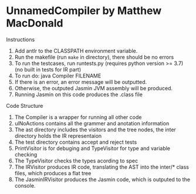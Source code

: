 # UnnamedCompiler by Matthew MacDonald

Instructions
1) Add antlr to the CLASSPATH environment variable.
2) Run the makefile (run `make` in directory), there should be no errors
3) To run the testcases, run runtests.py (requires python version >= 3.7) (no built in tests for IR part)
4) To run do: java Compiler FILENAME
5) If there is an error, an error message will be outputted.
6) Otherwise, the outputed Jasmin JVM assembly will be produced.
7) Running Jasmin on this code produces the .class file

Code Structure
1) The Compiler is a wrapper for running all other code
2) ulNoActions contains all the grammer and anotation information
3) The ast directory includes the visitors and the tree nodes, the inter directory holds the IR representaion
4) The test directory contains accept and reject tests
5) PrintVisitor is for debuging and TypeVisitor for type and variable checking
8) The TypeVisitor checks the types acording to spec
9) The IRVisitor produces IR code, translating the AST into the inter/* class files, which produces a flat tree
10) The JasminIRVisitor produces the Jasmin code, which is outputed to the console.
